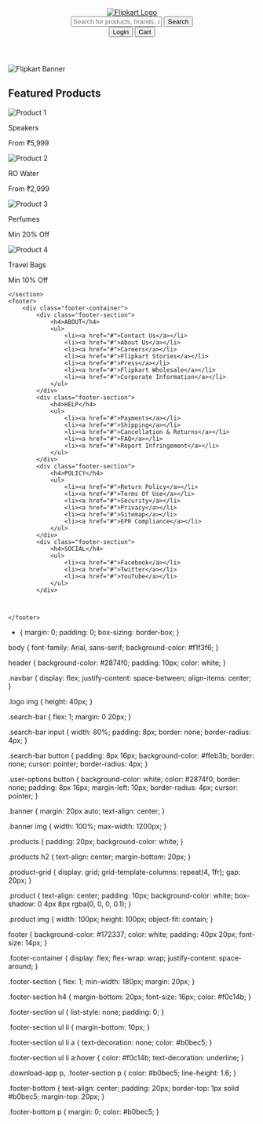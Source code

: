 <!DOCTYPE html>
<html lang="en">
<head>
    <meta charset="UTF-8">
    <meta name="viewport" content="width=device-width, initial-scale=1.0">
    <meta http-equiv="X-UA-Compatible" content="ie=edge">
    <title>Flipkart - Home</title>
    <link rel="stylesheet" href="styles.css">
</head>
<body>
    <header>
        <div class="navbar">
            <div class="logo">
                <a href="#">
                    <img src="https://static-assets-web.flixcart.com/batman-returns/batman-returns/p/images/fkheaderlogo_plus-055f80.svg" alt="Flipkart Logo">
                </a>
            </div>
            <div class="search-bar">
                <input type="text" placeholder="Search for products, brands, and more">
                <button type="submit">Search</button>
            </div>
            <div class="user-options">
                <button>Login</button>
                <button>Cart</button>
            </div>
        </div>
    </header>
    <section class="banner">
        <img src="https://rukminim2.flixcart.com/fk-p-flap/1600/270/image/96a1d024c98baae8.jpeg?q=20" alt="Flipkart Banner">
    </section>
    <section class="products">
        <h2>Featured Products</h2>
        <div class="product-grid">
            <div class="product">
                <img src="https://rukminim2.flixcart.com/fk-p-flap/450/280/image/2456cb1ee191a2f1.jpeg?q=20" alt="Product 1">
                <p>Speakers</p>
                <p>From &#8377;5,999</p>
            </div>
            <div class="product">
                <img src="https://rukminim2.flixcart.com/fk-p-flap/450/280/image/23dbc6fb933c6899.jpeg?q=20" alt="Product 2">
                <p>RO Water</p>
                <p>From &#8377;2,999</p>
            </div>
            <div class="product">
                <img src="https://rukminim2.flixcart.com/fk-p-flap/450/280/image/93896be1e4b9116e.jpeg?q=20" alt="Product 3">
                <p>Perfumes</p>
                <p>Min 20% Off</p>
            </div>
            <div class="product">
                <img src="https://rukminim2.flixcart.com/fk-p-flap/450/280/image/0ec962296ef46223.jpeg?q=20" alt="Product 4">
                <p>Travel Bags</p>
                <p>Min 10% Off</p>
            </div>
        </div>

    </section>
    <footer>
        <div class="footer-container">
            <div class="footer-section">
                <h4>ABOUT</h4>
                <ul>
                    <li><a href="#">Contact Us</a></li>
                    <li><a href="#">About Us</a></li>
                    <li><a href="#">Careers</a></li>
                    <li><a href="#">Flipkart Stories</a></li>
                    <li><a href="#">Press</a></li>
                    <li><a href="#">Flipkart Wholesale</a></li>
                    <li><a href="#">Corporate Information</a></li>
                </ul>
            </div>
            <div class="footer-section">
                <h4>HELP</h4>
                <ul>
                    <li><a href="#">Payments</a></li>
                    <li><a href="#">Shipping</a></li>
                    <li><a href="#">Cancellation & Returns</a></li>
                    <li><a href="#">FAQ</a></li>
                    <li><a href="#">Report Infringement</a></li>
                </ul>
            </div>
            <div class="footer-section">
                <h4>POLICY</h4>
                <ul>
                    <li><a href="#">Return Policy</a></li>
                    <li><a href="#">Terms Of Use</a></li>
                    <li><a href="#">Security</a></li>
                    <li><a href="#">Privacy</a></li>
                    <li><a href="#">Sitemap</a></li>
                    <li><a href="#">EPR Compliance</a></li>
                </ul>
            </div>
            <div class="footer-section">
                <h4>SOCIAL</h4>
                <ul>
                    <li><a href="#">Facebook</a></li>
                    <li><a href="#">Twitter</a></li>
                    <li><a href="#">YouTube</a></li>
                </ul>
            </div>
            

        
    </footer>

</body>
</html>

* {
    margin: 0;
    padding: 0;
    box-sizing: border-box;
}

body {
    font-family: Arial, sans-serif;
    background-color: #f1f3f6;
}

header {
    background-color: #2874f0;
    padding: 10px;
    color: white;
}

.navbar {
    display: flex;
    justify-content: space-between;
    align-items: center;
}

.logo img {
    height: 40px;
}

.search-bar {
    flex: 1;
    margin: 0 20px;
}

.search-bar input {
    width: 80%;
    padding: 8px;
    border: none;
    border-radius: 4px;
}

.search-bar button {
    padding: 8px 16px;
    background-color: #ffeb3b;
    border: none;
    cursor: pointer;
    border-radius: 4px;
}

.user-options button {
    background-color: white;
    color: #2874f0;
    border: none;
    padding: 8px 16px;
    margin-left: 10px;
    border-radius: 4px;
    cursor: pointer;
}

.banner {
    margin: 20px auto;
    text-align: center;
}

.banner img {
    width: 100%;
    max-width: 1200px;
}

.products {
    padding: 20px;
    background-color: white;
}

.products h2 {
    text-align: center;
    margin-bottom: 20px;
}

.product-grid {
    display: grid;
    grid-template-columns: repeat(4, 1fr);
    gap: 20px;
}

.product {
    text-align: center;
    padding: 10px;
    background-color: white;
    box-shadow: 0 4px 8px rgba(0, 0, 0, 0.1);
}

.product img {
    width: 100px;
    height: 100px;
    object-fit: contain;
}

footer {
    background-color: #172337;
    color: white;
    padding: 40px 20px;
    font-size: 14px;
}

.footer-container {
    display: flex;
    flex-wrap: wrap;
    justify-content: space-around;
}

.footer-section {
    flex: 1;
    min-width: 180px;
    margin: 20px;
}

.footer-section h4 {
    margin-bottom: 20px;
    font-size: 16px;
    color: #f0c14b;
}

.footer-section ul {
    list-style: none;
    padding: 0;
}

.footer-section ul li {
    margin-bottom: 10px;
}

.footer-section ul li a {
    text-decoration: none;
    color: #b0bec5;
}

.footer-section ul li a:hover {
    color: #f0c14b;
    text-decoration: underline;
}

.download-app p, .footer-section p {
    color: #b0bec5;
    line-height: 1.6;
}

.footer-bottom {
    text-align: center;
    padding: 20px;
    border-top: 1px solid #b0bec5;
    margin-top: 20px;
}

.footer-bottom p {
    margin: 0;
    color: #b0bec5;
}
